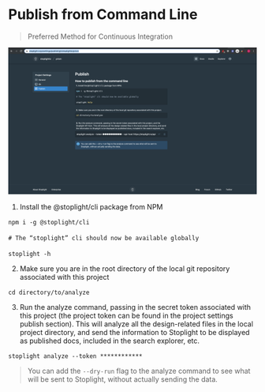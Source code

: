 # Publish from Command Line 

> Preferred Method for Continuous Integration 

![Publish Via CLI](../../assets/images/publish-via-cli.png)

1. Install the @stoplight/cli package from NPM 

```
npm i -g @stoplight/cli

# The “stoplight” cli should now be available globally 

stoplight -h 
```

2. Make sure you are in the root directory of the local git repository associated with this project 

```
cd directory/to/analyze 
```

3. Run the analyze command, passing in the secret token associated with this project (the project token can be found in the project settings publish section). This will analyze all the design-related files in the local project directory, and send the information to Stoplight to be displayed as published docs, included in the search explorer, etc. 

```
stoplight analyze --token ************ 
```

> You can add the `--dry-run` flag to the analyze command to see what will be sent to Stoplight, without actually sending the data. 
